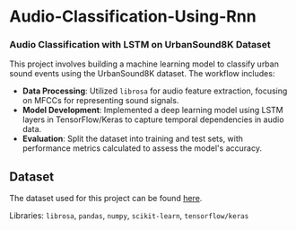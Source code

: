 # Audio-Classification-Using-Rnn
### Audio Classification with LSTM on UrbanSound8K Dataset

This project involves building a machine learning model to classify urban sound events using the UrbanSound8K dataset. The workflow includes:

- **Data Processing**: Utilized `librosa` for audio feature extraction, focusing on MFCCs for representing sound signals.
- **Model Development**: Implemented a deep learning model using LSTM layers in TensorFlow/Keras to capture temporal dependencies in audio data.
- **Evaluation**: Split the dataset into training and test sets, with performance metrics calculated to assess the model's accuracy.
## Dataset
The dataset used for this project can be found [here](https://www.kaggle.com/datasets/chrisfilo/urbansound8k).

Libraries: `librosa`, `pandas`, `numpy`, `scikit-learn`, `tensorflow/keras`
